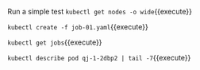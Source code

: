 Run a simple test
`kubectl get nodes -o wide`{{execute}}

`kubectl create -f job-01.yaml`{{execute}}

`kubectl get jobs`{{execute}}

`kubectl describe pod qj-1-2dbp2 | tail -7`{{execute}}
